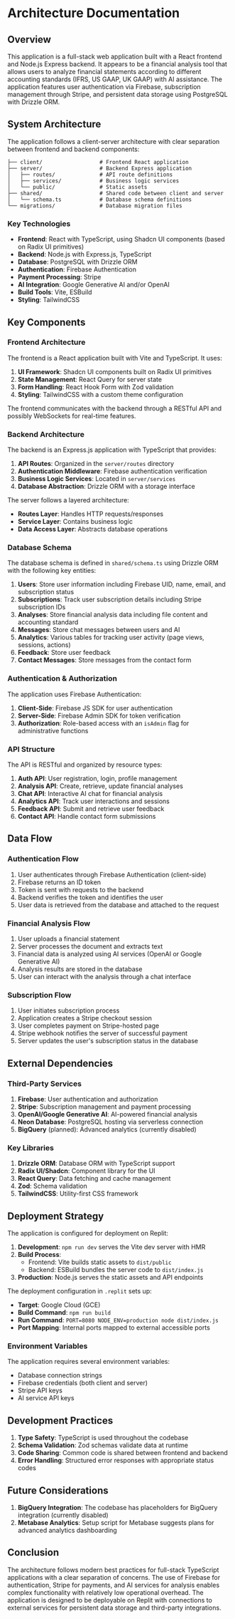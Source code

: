 # Architecture Documentation

## Overview

This application is a full-stack web application built with a React frontend and Node.js Express backend. It appears to be a financial analysis tool that allows users to analyze financial statements according to different accounting standards (IFRS, US GAAP, UK GAAP) with AI assistance. The application features user authentication via Firebase, subscription management through Stripe, and persistent data storage using PostgreSQL with Drizzle ORM.

## System Architecture

The application follows a client-server architecture with clear separation between frontend and backend components:

```
├── client/                  # Frontend React application
├── server/                  # Backend Express application
│   ├── routes/              # API route definitions
│   ├── services/            # Business logic services
│   └── public/              # Static assets
├── shared/                  # Shared code between client and server
│   └── schema.ts            # Database schema definitions
└── migrations/              # Database migration files
```

### Key Technologies

- **Frontend**: React with TypeScript, using Shadcn UI components (based on Radix UI primitives)
- **Backend**: Node.js with Express.js, TypeScript
- **Database**: PostgreSQL with Drizzle ORM
- **Authentication**: Firebase Authentication
- **Payment Processing**: Stripe
- **AI Integration**: Google Generative AI and/or OpenAI
- **Build Tools**: Vite, ESBuild
- **Styling**: TailwindCSS

## Key Components

### Frontend Architecture

The frontend is a React application built with Vite and TypeScript. It uses:

1. **UI Framework**: Shadcn UI components built on Radix UI primitives
2. **State Management**: React Query for server state
3. **Form Handling**: React Hook Form with Zod validation
4. **Styling**: TailwindCSS with a custom theme configuration

The frontend communicates with the backend through a RESTful API and possibly WebSockets for real-time features.

### Backend Architecture

The backend is an Express.js application with TypeScript that provides:

1. **API Routes**: Organized in the `server/routes` directory
2. **Authentication Middleware**: Firebase authentication verification
3. **Business Logic Services**: Located in `server/services`
4. **Database Abstraction**: Drizzle ORM with a storage interface

The server follows a layered architecture:
- **Routes Layer**: Handles HTTP requests/responses
- **Service Layer**: Contains business logic 
- **Data Access Layer**: Abstracts database operations

### Database Schema

The database schema is defined in `shared/schema.ts` using Drizzle ORM with the following key entities:

1. **Users**: Store user information including Firebase UID, name, email, and subscription status
2. **Subscriptions**: Track user subscription details including Stripe subscription IDs
3. **Analyses**: Store financial analysis data including file content and accounting standard
4. **Messages**: Store chat messages between users and AI
5. **Analytics**: Various tables for tracking user activity (page views, sessions, actions)
6. **Feedback**: Store user feedback
7. **Contact Messages**: Store messages from the contact form

### Authentication & Authorization

The application uses Firebase Authentication:

1. **Client-Side**: Firebase JS SDK for user authentication
2. **Server-Side**: Firebase Admin SDK for token verification
3. **Authorization**: Role-based access with an `isAdmin` flag for administrative functions

### API Structure

The API is RESTful and organized by resource types:

1. **Auth API**: User registration, login, profile management
2. **Analysis API**: Create, retrieve, update financial analyses
3. **Chat API**: Interactive AI chat for financial analysis
4. **Analytics API**: Track user interactions and sessions
5. **Feedback API**: Submit and retrieve user feedback
6. **Contact API**: Handle contact form submissions

## Data Flow

### Authentication Flow

1. User authenticates through Firebase Authentication (client-side)
2. Firebase returns an ID token
3. Token is sent with requests to the backend
4. Backend verifies the token and identifies the user
5. User data is retrieved from the database and attached to the request

### Financial Analysis Flow

1. User uploads a financial statement
2. Server processes the document and extracts text
3. Financial data is analyzed using AI services (OpenAI or Google Generative AI)
4. Analysis results are stored in the database
5. User can interact with the analysis through a chat interface

### Subscription Flow

1. User initiates subscription process
2. Application creates a Stripe checkout session
3. User completes payment on Stripe-hosted page
4. Stripe webhook notifies the server of successful payment
5. Server updates the user's subscription status in the database

## External Dependencies

### Third-Party Services

1. **Firebase**: User authentication and authorization
2. **Stripe**: Subscription management and payment processing
3. **OpenAI/Google Generative AI**: AI-powered financial analysis
4. **Neon Database**: PostgreSQL hosting via serverless connection
5. **BigQuery** (planned): Advanced analytics (currently disabled)

### Key Libraries

1. **Drizzle ORM**: Database ORM with TypeScript support
2. **Radix UI/Shadcn**: Component library for the UI
3. **React Query**: Data fetching and cache management
4. **Zod**: Schema validation
5. **TailwindCSS**: Utility-first CSS framework

## Deployment Strategy

The application is configured for deployment on Replit:

1. **Development**: `npm run dev` serves the Vite dev server with HMR
2. **Build Process**: 
   - Frontend: Vite builds static assets to `dist/public`
   - Backend: ESBuild bundles the server code to `dist/index.js`
3. **Production**: Node.js serves the static assets and API endpoints

The deployment configuration in `.replit` sets up:
- **Target**: Google Cloud (GCE)
- **Build Command**: `npm run build`
- **Run Command**: `PORT=8080 NODE_ENV=production node dist/index.js`
- **Port Mapping**: Internal ports mapped to external accessible ports

### Environment Variables

The application requires several environment variables:
- Database connection strings
- Firebase credentials (both client and server)
- Stripe API keys
- AI service API keys

## Development Practices

1. **Type Safety**: TypeScript is used throughout the codebase
2. **Schema Validation**: Zod schemas validate data at runtime
3. **Code Sharing**: Common code is shared between frontend and backend
4. **Error Handling**: Structured error responses with appropriate status codes

## Future Considerations

1. **BigQuery Integration**: The codebase has placeholders for BigQuery integration (currently disabled)
2. **Metabase Analytics**: Setup script for Metabase suggests plans for advanced analytics dashboarding

## Conclusion

The architecture follows modern best practices for full-stack TypeScript applications with a clear separation of concerns. The use of Firebase for authentication, Stripe for payments, and AI services for analysis enables complex functionality with relatively low operational overhead. The application is designed to be deployable on Replit with connections to external services for persistent data storage and third-party integrations.